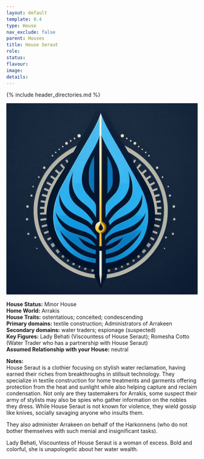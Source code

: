 ```yaml
---
layout: default
template: 0.4
type: House
nav_exclude: false
parent: Houses
title: House Seraut
role: 
status: 
flavour: 
image: 
details:
---
```

{% include header_directories.md %}

![](../../imgs/IMG_9052.jpeg)

**House Status:** Minor House  
**Home World:** Arrakis  
**House Traits:** ostentatious; conceited; condescending  
**Primary domains:** textile construction; Administrators of Arrakeen  
**Secondary domains:** water traders; espionage (suspected)  
**Key Figures:** Lady Behati (Viscountess of House Seraut); Romesha Cotto (Water Trader who has a partnership with House Seraut)  
**Assumed Relationship with your House:** neutral  

**Notes:**  
House Seraut is a clothier focusing on stylish water reclamation, having earned their riches from breakthroughs in stillsuit technology. They specialize in textile construction for home treatments and garments offering protection from the heat and sunlight while also helping capture and reclaim condensation. Not only are they tastemakers for Arrakis, some suspect their army of stylists may also be spies who gather information on the nobles they dress. While House Seraut is not known for violence, they wield gossip like knives, socially savaging anyone who insults them.  

They also administer Arrakeen on behalf of the Harkonnens (who do not bother themselves with such menial and insignificant tasks).

Lady Behati, Viscountess of House Seraut is a woman of excess. Bold and colorful, she is unapologetic about her water wealth.